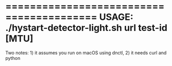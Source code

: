 =========================================
USAGE: ./hystart-detector-light.sh url test-id [MTU]
=========================================

Two notes: 1) it assumes you run on macOS using dnctl, 2) it needs curl and python
